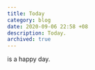 ```yaml
---
title: Today
category: blog
date: 2020-09-06 22:58 +08
description: Today.
archived: true
---
```


is a happy day.